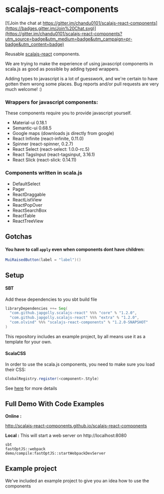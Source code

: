 scalajs-react-components
========================

[![Join the chat at https://gitter.im/chandu0101/scalajs-react-components](https://badges.gitter.im/Join%20Chat.svg)](https://gitter.im/chandu0101/scalajs-react-components?utm_source=badge&utm_medium=badge&utm_campaign=pr-badge&utm_content=badge)

Reusable [scalajs-react](https://github.com/japgolly/scalajs-react) components.

We are trying to make the experience of using javascript components in scala.js
 as good as possible by adding typed wrappers.

Adding types to javascript is a lot of guesswork, and we're certain to have gotten them wrong
 some places. Bug reports and/or pull requests are very much welcome! :)

### Wrappers for javascript components:
These components require you to provide javascript yourself.

- Material-ui 0.18.1
- Semantic-ui 0.68.5
- Google maps (downloads js directly from google)
- React Infinite (react-infinite, 0.11.0)
- Spinner (react-spinner, 0.2.7)
- React Select (react-select: 1.0.0-rc.5)
- React TagsInput (react-tagsinput, 3.16.1)
- React Slick (react-slick: 0.14.11)

### Components written in scala.js
- DefaultSelect
- Pager
- ReactDraggable
- ReactListView
- ReactPopOver
- ReactSearchBox
- ReactTable
- ReactTreeView

## Gotchas

#### You have to call `apply` even when components dont have children:
```scala
MuiRaisedButton(label = "label")()
```

## Setup

#### SBT
Add these dependencies to you sbt build file
```scala
libraryDependencies ++= Seq(
  "com.github.japgolly.scalajs-react" %%% "core" % "1.2.0",
  "com.github.japgolly.scalajs-react" %%% "extra" % "1.2.0",
  "com.olvind" %%% "scalajs-react-components" % "1.2.0-SNAPSHOT"
)
```

This repository includes an example project, by all means use it as a template for your own.


#### ScalaCSS
In order to use the scala.js components, you need to make sure you load their CSS:
```scala
GlobalRegistry.register(<component>.Style)
```
See [here](https://japgolly.github.io/scalacss/book/ext/react.html) for more details

## Full Demo With Code Examples

**Online :**

http://scalajs-react-components.github.io/scalajs-react-components

**Local :** This will start a web server on http://localhost:8080
```
sbt 
fastOptJS::webpack
demo/compile:fastOptJS::startWebpackDevServer

```

## Example project

We've included an example project to give you an idea how to use the components
